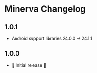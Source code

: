 # Minerva Changelog

## 1.0.1
* Android support libraries 24.0.0 → 24.1.1

## 1.0.0
* 🎉 Initial release 🎉
